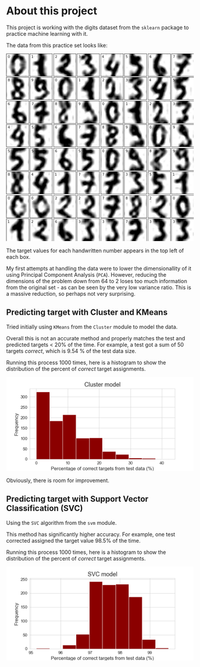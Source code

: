 # About this project
This project is working with the digits dataset from the `sklearn` package to practice machine learning with it. 

The data from this practice set looks like:

![handwritten_numbers](digits_images.png "Handwritten numbers with their target values")

The target values for each handwritten number appears in the top left of each box. 

My first attempts at handling the data were to lower the dimensionallity of it using Principal Component Analysis (`PCA`). However, reducing the dimensions of the problem down from 64 to 2 loses too much information from the original set - as can be seen by the very low variance ratio. This is a massive reduction, so perhaps not very surprising.

## Predicting target with Cluster and KMeans
Tried initially using `KMeans` from the `Cluster` module to model the data. 

Overall this is not an accurate method and properly matches the test and predicted targets < 20% of the time. For example, a test got a sum of 50 targets *correct*, which is 9.54 % of the test data size. 

Running this process 1000 times, here is a histogram to show the distribution of the percent of *correct* target assignments.

![histogram_correct_targets_KMeans](KMeans_correct_counts.png "Frequency of correct targets from 1000 runs of the Cluster model")

Obviously, there is room for improvement.

## Predicting target with Support Vector Classification (SVC)
Using the `SVC` algorithm from the `svm` module.

This method has significantly higher accuracy. For example, one test corrected assigned the target value 98.5% of the time.

Running this process 1000 times, here is a histogram to show the distribution of the percent of *correct* target assignments.

![histogram_correct_targets_SVC](SVC_correct_counts.png "Frequency of correct targets from 1000 runs of the SVC model")